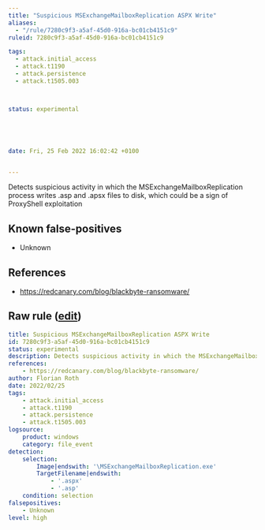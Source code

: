 ```yaml
---
title: "Suspicious MSExchangeMailboxReplication ASPX Write"
aliases:
  - "/rule/7280c9f3-a5af-45d0-916a-bc01cb4151c9"
ruleid: 7280c9f3-a5af-45d0-916a-bc01cb4151c9

tags:
  - attack.initial_access
  - attack.t1190
  - attack.persistence
  - attack.t1505.003



status: experimental





date: Fri, 25 Feb 2022 16:02:42 +0100


---
```


Detects suspicious activity in which the MSExchangeMailboxReplication process writes .asp and .apsx files to disk, which could be a sign of ProxyShell exploitation

<!--more-->


## Known false-positives

* Unknown



## References

* https://redcanary.com/blog/blackbyte-ransomware/


## Raw rule ([edit](https://github.com/SigmaHQ/sigma/edit/master/rules/windows/file_event/file_event_win_susp_exchange_aspx_write.yml))
```yaml
title: Suspicious MSExchangeMailboxReplication ASPX Write
id: 7280c9f3-a5af-45d0-916a-bc01cb4151c9
status: experimental
description: Detects suspicious activity in which the MSExchangeMailboxReplication process writes .asp and .apsx files to disk, which could be a sign of ProxyShell exploitation
references:
    - https://redcanary.com/blog/blackbyte-ransomware/
author: Florian Roth
date: 2022/02/25
tags:
    - attack.initial_access
    - attack.t1190
    - attack.persistence
    - attack.t1505.003
logsource:
    product: windows
    category: file_event
detection:
    selection:
        Image|endswith: '\MSExchangeMailboxReplication.exe'
        TargetFilename|endswith: 
            - '.aspx'
            - '.asp'
    condition: selection
falsepositives:
    - Unknown
level: high

```
